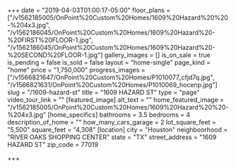 +++
date = "2019-04-03T01:00:17-05:00"
floor_plans = ["/v1562185005/OnPoint%20Custom%20Homes/1609%20Hazard%20%20-%204x3.jpg", "/v1562186045/OnPoint%20Custom%20Homes/1609%20Hazard%20-%20FIRST%20FLOOR-1.jpg", "/v1562186045/OnPoint%20Custom%20Homes/1609%20Hazard%20-%20SECOND%20FLOOR-1.jpg"]
gallery_images = []
is_on_sale = true
is_pending = false
is_sold = false
layout = "home-single"
page_kind = "home"
price = "1,750,000"
progress_images = ["/v1566821647/OnPoint%20Custom%20Homes/P1010077_cfjd7q.jpg", "/v1566821631/OnPoint%20Custom%20Homes/P1010069_hocenp.jpg"]
slug = "/1609-hazard-st"
title = "1609 HAZARD ST"
type = "page"
video_tour_link = ""
[featured_image]
alt_text = ""
home_featured_image = "/v1562185005/OnPoint%20Custom%20Homes/1609%20Hazard%20%20-%204x3.jpg"
[home_specifics]
bathrooms = 3.5
bedrooms = 4
description_of_home = ""
how_many_cars_garage = 2
lot_square_feet = "5,500"
square_feet = "4,308"
[location]
city = "Houston"
neighboorhood = "RIVER OAKS SHOPPING CENTER"
state = "TX"
street_address = "1609 HAZARD ST"
zip_code = 77019

+++
